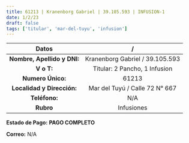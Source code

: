 ```yaml
---
title: 61213 | Kranenborg Gabriel | 39.105.593 | INFUSION-1
date: 1/2/23
draft: false
tags: ['titular', 'mar-del-tuyu', 'infusion']
---
```


|          **Datos**          |                /                |
|:---------------------------:|:-------------------------------:|
| **Nombre, Apellido y DNI:** | Kranenborg Gabriel / 39.105.593 |
|          **V o T:**         |  Titular: 2 Pancho, 1 Infusion  |
|      **Numero Único:**      |              61213              |
|  **Localidad y Dirección:** |  Mar del Tuyú / Calle 72 N° 667 |
|        **Teléfono:**        |               N/A               |
|          **Rubro**          |               Infusiones               |

**Estado de Pago:** **PAGO COMPLETO**

**Correo:** N/A
